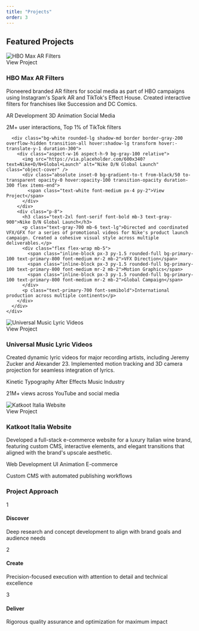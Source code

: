 ```yaml
---
title: "Projects"
order: 3
---
```


## Featured Projects

<div class="relative mb-16">
  <div class="absolute inset-0 bg-gradient-to-r from-primary-50 to-white -skew-y-3 transform origin-top-right"></div>
  <div class="relative z-10 py-4">
    <div class="grid grid-cols-1 md:grid-cols-2 gap-10">
      <div class="bg-white rounded-lg shadow-md border border-gray-200 overflow-hidden transition-all hover:shadow-lg transform hover:-translate-y-1 duration-300">
        <div class="aspect-w-16 aspect-h-9 bg-gray-100 relative">
          <img src="https://via.placeholder.com/600x340?text=HBO+Max+AR+Filters" alt="HBO Max AR Filters" class="object-cover" />
          <div class="absolute inset-0 bg-gradient-to-t from-black/50 to-transparent opacity-0 hover:opacity-100 transition-opacity duration-300 flex items-end">
            <span class="text-white font-medium px-4 py-2">View Project</span>
          </div>
        </div>
        <div class="p-8">
          <h3 class="text-2xl font-serif font-bold mb-3 text-gray-900">HBO Max AR Filters</h3>
          <p class="text-gray-700 mb-6 text-lg">Pioneered branded AR filters for social media as part of HBO campaigns using Instagram's Spark AR and TikTok's Effect House. Created interactive filters for franchises like Succession and DC Comics.</p>
          <div class="flex flex-wrap mb-5">
            <span class="inline-block px-3 py-1.5 rounded-full bg-primary-100 text-primary-800 font-medium mr-2 mb-2">AR Development</span>
            <span class="inline-block px-3 py-1.5 rounded-full bg-primary-100 text-primary-800 font-medium mr-2 mb-2">3D Animation</span>
            <span class="inline-block px-3 py-1.5 rounded-full bg-primary-100 text-primary-800 font-medium mr-2 mb-2">Social Media</span>
          </div>
          <p class="text-primary-700 font-semibold">2M+ user interactions, Top 1% of TikTok filters</p>
        </div>
      </div>

      <div class="bg-white rounded-lg shadow-md border border-gray-200 overflow-hidden transition-all hover:shadow-lg transform hover:-translate-y-1 duration-300">
        <div class="aspect-w-16 aspect-h-9 bg-gray-100 relative">
          <img src="https://via.placeholder.com/600x340?text=Nike+D/N+Global+Launch" alt="Nike D/N Global Launch" class="object-cover" />
          <div class="absolute inset-0 bg-gradient-to-t from-black/50 to-transparent opacity-0 hover:opacity-100 transition-opacity duration-300 flex items-end">
            <span class="text-white font-medium px-4 py-2">View Project</span>
          </div>
        </div>
        <div class="p-8">
          <h3 class="text-2xl font-serif font-bold mb-3 text-gray-900">Nike D/N Global Launch</h3>
          <p class="text-gray-700 mb-6 text-lg">Directed and coordinated VFX/GFX for a series of promotional videos for Nike's product launch campaign. Created a cohesive visual style across multiple deliverables.</p>
          <div class="flex flex-wrap mb-5">
            <span class="inline-block px-3 py-1.5 rounded-full bg-primary-100 text-primary-800 font-medium mr-2 mb-2">VFX Direction</span>
            <span class="inline-block px-3 py-1.5 rounded-full bg-primary-100 text-primary-800 font-medium mr-2 mb-2">Motion Graphics</span>
            <span class="inline-block px-3 py-1.5 rounded-full bg-primary-100 text-primary-800 font-medium mr-2 mb-2">Global Campaign</span>
          </div>
          <p class="text-primary-700 font-semibold">International production across multiple continents</p>
        </div>
      </div>
    </div>
  </div>
</div>

<div class="grid grid-cols-1 md:grid-cols-2 gap-10">
  <div class="bg-white rounded-lg shadow-md border border-gray-200 overflow-hidden transition-all hover:shadow-lg transform hover:-translate-y-1 duration-300">
    <div class="aspect-w-16 aspect-h-9 bg-gray-100 relative">
      <img src="https://via.placeholder.com/600x340?text=Universal+Music+Lyric+Videos" alt="Universal Music Lyric Videos" class="object-cover" />
      <div class="absolute inset-0 bg-gradient-to-t from-black/50 to-transparent opacity-0 hover:opacity-100 transition-opacity duration-300 flex items-end">
        <span class="text-white font-medium px-4 py-2">View Project</span>
      </div>
    </div>
    <div class="p-8">
      <h3 class="text-2xl font-serif font-bold mb-3 text-gray-900">Universal Music Lyric Videos</h3>
      <p class="text-gray-700 mb-6 text-lg">Created dynamic lyric videos for major recording artists, including Jeremy Zucker and Alexander 23. Implemented motion tracking and 3D camera projection for seamless integration of lyrics.</p>
      <div class="flex flex-wrap mb-5">
        <span class="inline-block px-3 py-1.5 rounded-full bg-primary-100 text-primary-800 font-medium mr-2 mb-2">Kinetic Typography</span>
        <span class="inline-block px-3 py-1.5 rounded-full bg-primary-100 text-primary-800 font-medium mr-2 mb-2">After Effects</span>
        <span class="inline-block px-3 py-1.5 rounded-full bg-primary-100 text-primary-800 font-medium mr-2 mb-2">Music Industry</span>
      </div>
      <p class="text-primary-700 font-semibold">21M+ views across YouTube and social media</p>
    </div>
  </div>

  <div class="bg-white rounded-lg shadow-md border border-gray-200 overflow-hidden transition-all hover:shadow-lg transform hover:-translate-y-1 duration-300">
    <div class="aspect-w-16 aspect-h-9 bg-gray-100 relative">
      <img src="https://via.placeholder.com/600x340?text=Katkoot+Italia+Website" alt="Katkoot Italia Website" class="object-cover" />
      <div class="absolute inset-0 bg-gradient-to-t from-black/50 to-transparent opacity-0 hover:opacity-100 transition-opacity duration-300 flex items-end">
        <span class="text-white font-medium px-4 py-2">View Project</span>
      </div>
    </div>
    <div class="p-8">
      <h3 class="text-2xl font-serif font-bold mb-3 text-gray-900">Katkoot Italia Website</h3>
      <p class="text-gray-700 mb-6 text-lg">Developed a full-stack e-commerce website for a luxury Italian wine brand, featuring custom CMS, interactive elements, and elegant transitions that aligned with the brand's upscale aesthetic.</p>
      <div class="flex flex-wrap mb-5">
        <span class="inline-block px-3 py-1.5 rounded-full bg-primary-100 text-primary-800 font-medium mr-2 mb-2">Web Development</span>
        <span class="inline-block px-3 py-1.5 rounded-full bg-primary-100 text-primary-800 font-medium mr-2 mb-2">UI Animation</span>
        <span class="inline-block px-3 py-1.5 rounded-full bg-primary-100 text-primary-800 font-medium mr-2 mb-2">E-commerce</span>
      </div>
      <p class="text-primary-700 font-semibold">Custom CMS with automated publishing workflows</p>
    </div>
  </div>
</div>

<div class="mt-16 mb-16 bg-gray-50 border-t border-b border-gray-100 py-14 px-6">
  <div class="max-w-5xl mx-auto text-center">
    <h3 class="text-2xl md:text-3xl font-serif font-bold mb-8">Project Approach</h3>
    <div class="grid grid-cols-1 md:grid-cols-3 gap-10">
      <div class="bg-white p-8 rounded-lg shadow-sm">
        <div class="w-16 h-16 bg-primary-100 text-primary-700 rounded-full flex items-center justify-center mx-auto mb-5">
          <span class="text-2xl font-bold">1</span>
        </div>
        <h4 class="text-xl font-bold mb-3">Discover</h4>
        <p class="text-gray-700">Deep research and concept development to align with brand goals and audience needs</p>
      </div>
      <div class="bg-white p-8 rounded-lg shadow-sm">
        <div class="w-16 h-16 bg-primary-100 text-primary-700 rounded-full flex items-center justify-center mx-auto mb-5">
          <span class="text-2xl font-bold">2</span>
        </div>
        <h4 class="text-xl font-bold mb-3">Create</h4>
        <p class="text-gray-700">Precision-focused execution with attention to detail and technical excellence</p>
      </div>
      <div class="bg-white p-8 rounded-lg shadow-sm">
        <div class="w-16 h-16 bg-primary-100 text-primary-700 rounded-full flex items-center justify-center mx-auto mb-5">
          <span class="text-2xl font-bold">3</span>
        </div>
        <h4 class="text-xl font-bold mb-3">Deliver</h4>
        <p class="text-gray-700">Rigorous quality assurance and optimization for maximum impact</p>
      </div>
    </div>
  </div>
</div>